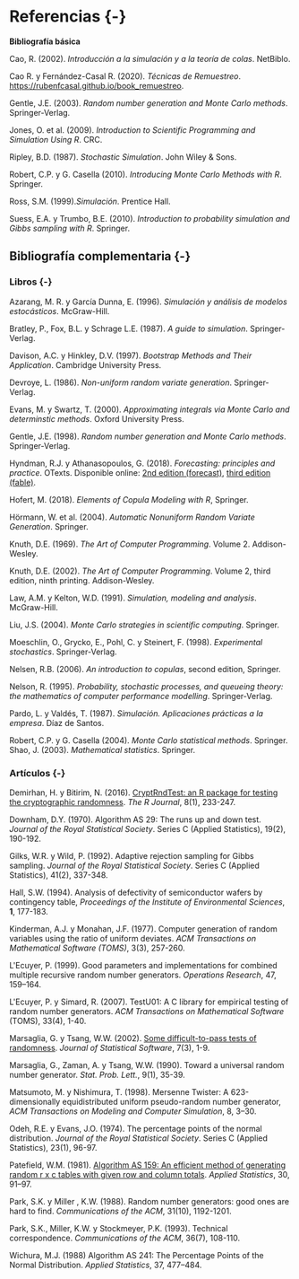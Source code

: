 # Referencias {-}

<!-- 
# Referencias {-}
-->

**Bibliografía básica**

Cao, R. (2002). *Introducción a la simulación y a la teoría de colas*. NetBiblo.

Cao R. y Fernández-Casal R. (2020). *Técnicas de Remuestreo*. <https://rubenfcasal.github.io/book_remuestreo>.

Gentle, J.E. (2003). *Random number generation and Monte Carlo methods*. Springer‐Verlag.

Jones, O. et al. (2009). *Introduction to Scientific Programming and Simulation Using R*. CRC. 

Ripley, B.D. (1987). *Stochastic Simulation*. John Wiley & Sons. 

Robert, C.P. y G. Casella (2010). *Introducing Monte Carlo Methods with R*. Springer. 

Ross, S.M. (1999).*Simulación*. Prentice Hall.

Suess, E.A. y Trumbo, B.E. (2010). *Introduction to probability simulation and Gibbs sampling with R*. Springer.


## Bibliografía complementaria {-}

### Libros {-}

Azarang, M. R. y García Dunna, E. (1996). *Simulación y análisis de modelos estocásticos*. McGraw-Hill.

Bratley, P., Fox, B.L. y Schrage L.E. (1987). *A guide to simulation*. Springer-Verlag.

Davison, A.C. y Hinkley, D.V. (1997). *Bootstrap Methods and Their Application*. Cambridge University Press.

Devroye, L. (1986). *Non-uniform random variate generation*. Springer-Verlag.

Evans, M. y Swartz, T. (2000). *Approximating integrals via Monte Carlo and determinstic methods*. Oxford University Press. 

Gentle, J.E. (1998). *Random number generation and Monte Carlo methods*. Springer-Verlag.

Hyndman, R.J. y Athanasopoulos, G. (2018). *Forecasting: principles and practice*. OTexts. 
Disponible online: [2nd edition (forecast)](https://otexts.com/fpp2), [third edition (fable)](https://otexts.com/fpp3).

Hofert, M. (2018). *Elements of Copula Modeling with R*, Springer.

Hörmann, W. et al. (2004). *Automatic Nonuniform Random Variate Generation*. Springer. 

Knuth, D.E. (1969). *The Art of Computer Programming*. Volume 2. Addison-Wesley.

Knuth, D.E. (2002). *The Art of Computer Programming*. Volume 2, third edition, ninth printing. Addison-Wesley.

Law, A.M. y Kelton, W.D. (1991). *Simulation, modeling and analysis*. McGraw-Hill.

Liu, J.S. (2004). *Monte Carlo strategies in scientific computing*. Springer. 

Moeschlin, O., Grycko, E., Pohl, C. y Steinert, F. (1998). *Experimental stochastics*. Springer-Verlag.

Nelsen, R.B. (2006). *An introduction to copulas*, second edition, Springer.

Nelson, R. (1995). *Probability, stochastic processes, and queueing theory: the mathematics of computer performance modelling*. Springer-Verlag.

Pardo, L. y Valdés, T. (1987). *Simulación. Aplicaciones prácticas a la empresa*. Díaz de Santos.

Robert, C.P. y G. Casella (2004). *Monte Carlo statistical methods*. Springer. 
Shao, J. (2003). *Mathematical statistics*. Springer.


### Artículos {-}

Demirhan, H. y Bitirim, N. (2016). [CryptRndTest: an R package for testing the cryptographic randomness](https://journal.r-project.org/archive/2016/RJ-2016-016/index.html). *The R Journal*, 8(1), 233-247.

Downham, D.Y. (1970). Algorithm AS 29: The runs up and down test. *Journal of the Royal Statistical Society*. Series C (Applied Statistics), 19(2), 190-192.

Gilks, W.R. y Wild, P. (1992). Adaptive rejection sampling for Gibbs sampling. *Journal of the Royal Statistical Society*. Series C (Applied Statistics), 41(2), 337-348.

Hall, S.W. (1994). Analysis of defectivity of semiconductor wafers by contingency table, *Proceedings of the Institute of Environmental Sciences*, **1**, 177-183.

Kinderman, A.J. y Monahan, J.F. (1977). Computer generation of random variables using the ratio of uniform deviates. *ACM Transactions on Mathematical Software (TOMS)*, 3(3), 257-260.

L'Ecuyer, P. (1999). Good parameters and implementations for combined multiple recursive random number generators. *Operations Research*, 47, 159–164.

L'Ecuyer, P. y Simard, R. (2007). TestU01: A C library for empirical testing of random number generators. *ACM Transactions on Mathematical Software* (TOMS), 33(4), 1-40.

Marsaglia, G. y Tsang, W.W. (2002). [Some difficult-to-pass tests of randomness](http://www.jstatsoft.org/v07/i03). *Journal of Statistical Software*, 7(3), 1-9.    

Marsaglia, G., Zaman, A. y Tsang, W.W. (1990). Toward a universal random number generator. *Stat. Prob. Lett.*, 9(1), 35-39.

Matsumoto, M. y Nishimura, T. (1998). Mersenne Twister: A 623-dimensionally equidistributed uniform pseudo-random number generator, *ACM Transactions on Modeling and Computer Simulation*, 8, 3–30.

Odeh, R.E. y Evans, J.O. (1974). The percentage points of the normal distribution. *Journal of the Royal Statistical Society*. Series C (Applied Statistics), 23(1), 96-97.

Patefield, W.M. (1981). [Algorithm AS 159: An efficient method of generating random r x c tables with given row and column totals](https://doi.org/10.2307/2346669). *Applied Statistics*, 30, 91–97.

Park, S.K. y Miller , K.W. (1988). Random number generators: good ones are hard to find. *Communications of the ACM*, 31(10), 1192-1201.

Park, S.K., Miller, K.W. y Stockmeyer, P.K. (1993). Technical correspondence. *Communications of the ACM*, 36(7), 108-110. 

Wichura, M.J. (1988) Algorithm AS 241: The Percentage Points of the Normal Distribution. *Applied Statistics*, 37, 477–484.



